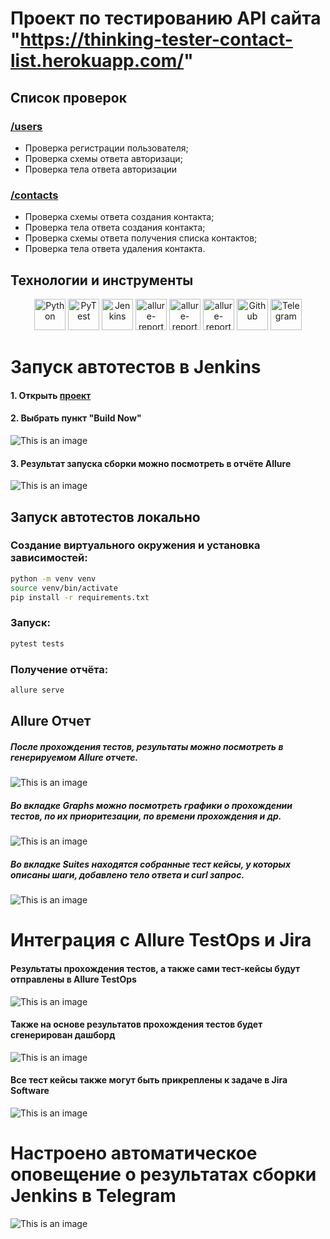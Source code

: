 # Проект по тестированию API сайта "https://thinking-tester-contact-list.herokuapp.com/"
## Список проверок
### <a href='https://github.com/evgeniili0322/contact-list-api-tests/blob/master/tests/test_users.py'>/users</a>
 - Проверка регистрации пользователя;
 - Проверка схемы ответа авторизаци;
 - Проверка тела ответа авторизации

### <a href='https://github.com/evgeniili0322/contact-list-api-tests/blob/master/tests/test_contacts.py'>/contacts</a>
 - Проверка схемы ответа создания контакта;
 - Проверка тела ответа создания контакта;
 - Проверка схемы ответа получения списка контактов;
 - Проверка тела ответа удаления контакта.

## Технoлoгии и инструмeнты
<p align="center">
<a href="https://www.python.org/"><img src="design/icons/python.svg" width="50" height="50"  alt="Python" title="Python"/></a>
<a href="https://docs.pytest.org/"><img src="design/icons/pytest.svg" width="50" height="50"  alt="PyTest" title="PyTest"/></a>
<a href="https://www.jenkins.io/"><img src="design/icons/jenkins.svg" width="50" height="50"  alt="Jenkins" title="Jenkins"/></a>
<a href="https://qameta.io/allure-report/"><img src="design/icons/allure.png" width="50" height="50"  alt="allure-report" title="allure-report"/></a>
<a href="https://qameta.io/allure-report/"><img src="design/icons/allure_testops.png" width="50" height="50"  alt="allure-report" title="allure-report"/></a>
<a href="https://www.atlassian.com/software/jira"><img src="design/icons/jira.png" width="50" height="50"  alt="allure-report" title="allure-report"/></a>
<a href="https://github.com/"><img src="design/icons/github.png" width="50" height="50"  alt="Github" title="Github"/></a>
<a href="https://web.telegram.org/"><img src="design/icons/telegram.png" width="50" height="50"  alt="Telegram" title="Telegram"></a>
</p>

# Запуск автотестов в Jenkins
#### 1. Открыть <a target="_blank" href="https://jenkins.autotests.cloud/job/007-eugene0322-unit24-api/">проект</a>
#### 2. Выбрать пункт "**Build Now**"
![This is an image](design/images/jenkins-job.png)
#### 3. Результат запуска сборки можно посмотреть в отчёте Allure
![This is an image](design/images/jenkins-allure.png)

## Запуск автотестов локально
### Создание виртуального окружения и установка зависимостей:
```bash
python -m venv venv
source venv/bin/activate
pip install -r requirements.txt
```
### Запуск:

```bash
pytest tests
```
### Получение отчёта:
```bash
allure serve
```

## Allure Отчет
##### После прохождения тестов, результаты можно посмотреть в генерируемом Allure отчете.
![This is an image](design/images/jenkins-allure.png)

##### Во вкладке Graphs можно посмотреть графики о прохождении тестов, по их приоритезации, по времени прохождения и др.
![This is an image](design/images/allure-graphs.png)

##### Во вкладке Suites находятся собранные тест кейсы, у которых описаны шаги, добавлено тело ответа и curl запрос.
![This is an image](design/images/allure-suits.png)

# Интеграция с Allure TestOps и Jira
#### Результаты прохождения тестов, а также сами тест-кейсы будут отправлены в Allure TestOps
![This is an image](design/images/allure-testops.png)
#### Также на основе результатов прохождения тестов будет сгенерирован дашборд
![This is an image](design/images/allure-dashboard.png)
#### Все тест кейсы также могут быть прикреплены к задаче в Jira Software
![This is an image](design/images/jira.png)

# Настроено автоматическое оповещение о результатах сборки Jenkins в Telegram
![This is an image](design/images/telegram-bot-report.png)
